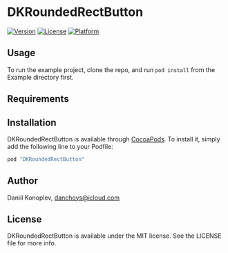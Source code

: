 # DKRoundedRectButton

[![Version](https://img.shields.io/cocoapods/v/DKRoundedRectButton.svg?style=flat)](http://cocoapods.org/pods/DKRoundedRectButton)
[![License](https://img.shields.io/cocoapods/l/DKRoundedRectButton.svg?style=flat)](http://cocoapods.org/pods/DKRoundedRectButton)
[![Platform](https://img.shields.io/cocoapods/p/DKRoundedRectButton.svg?style=flat)](http://cocoapods.org/pods/DKRoundedRectButton)

## Usage

To run the example project, clone the repo, and run `pod install` from the Example directory first.

## Requirements

## Installation

DKRoundedRectButton is available through [CocoaPods](http://cocoapods.org). To install
it, simply add the following line to your Podfile:

```ruby
pod "DKRoundedRectButton"
```

## Author

Daniil Konoplev, danchoys@icloud.com

## License

DKRoundedRectButton is available under the MIT license. See the LICENSE file for more info.
